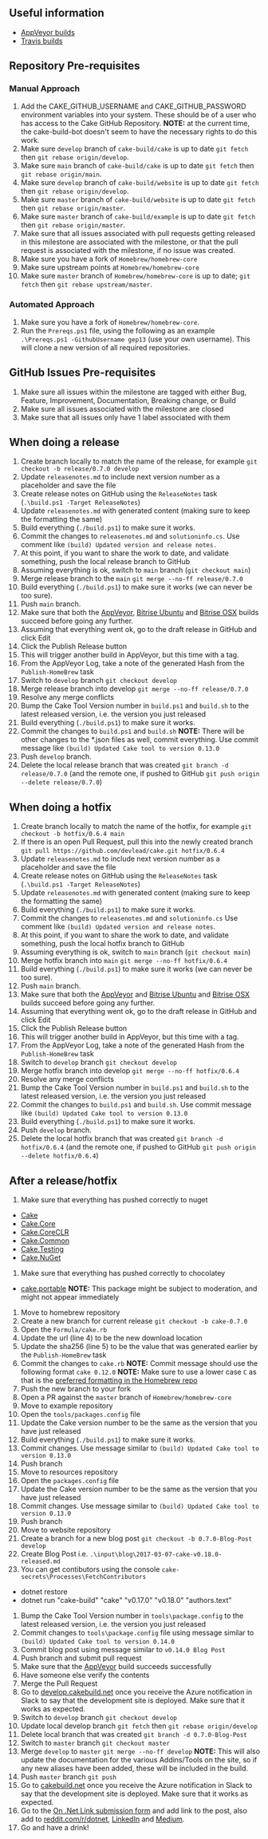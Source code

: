 ## Useful information

* [AppVeyor builds](https://ci.appveyor.com/project/cakebuild/cake)
* [Travis builds](https://travis-ci.org/cake-build/cake)

## Repository Pre-requisites

### Manual Approach

1. Add the CAKE_GITHUB_USERNAME and CAKE_GITHUB_PASSWORD environment variables into your system. These should be of a user who has access to the Cake GitHub Repository.  **NOTE:** at the current time, the cake-build-bot doesn't seem to have the necessary rights to do this work.
1. Make sure `develop` branch of `cake-build/cake` is up to date `git fetch` then `git rebase origin/develop`.
1. Make sure `main` branch of `cake-build/cake` is up to date `git fetch` then `git rebase origin/main`.
1. Make sure `develop` branch of `cake-build/website` is up to date `git fetch` then `git rebase origin/develop`.
1. Make sure `master` branch of `cake-build/website` is up to date `git fetch` then `git rebase origin/master`.
1. Make sure `master` branch of `cake-build/example` is up to date `git fetch` then `git rebase origin/master`.
1. Make sure that all issues associated with pull requests getting released in this milestone are associated with the milestone, or that the pull request is associated with the milestone, if no issue was created.
1. Make sure you have a fork of `Homebrew/homebrew-core`
1. Make sure upstream points at `Homebrew/homebrew-core`
1. Make sure `master` branch of `Homebrew/homebrew-core` is up to date; `git fetch` then `git rebase upstream/master`.

### Automated Approach
1. Make sure you have a fork of `Homebrew/homebrew-core`.
1. Run the `Prereqs.ps1` file, using the following as an example `.\Prereqs.ps1 -GithubUsername gep13` (use your own username). This will clone a new version of all required repositories.

## GitHub Issues Pre-requisites

1. Make sure all issues within the milestone are tagged with either Bug, Feature, Improvement, Documentation, Breaking change, or Build
1. Make sure all issues associated with the milestone are closed
1. Make sure that all issues only have 1 label associated with them

## When doing a release

1. Create branch locally to match the name of the release, for example `git checkout -b release/0.7.0 develop`
1. Update `releasenotes.md` to include next version number as a placeholder and save the file
1. Create release notes on GitHub using the `ReleaseNotes` task (`.\build.ps1 -Target ReleaseNotes`)
1. Update `releasenotes.md` with generated content (making sure to keep the formatting the same)
1. Build everything (`./build.ps1`) to make sure it works.
1. Commit the changes to `releasenotes.md` and `solutioninfo.cs`. Use comment like `(build) Updated version and release notes.`
1. At this point, if you want to share the work to date, and validate something, push the local release branch to GitHub
1. Assuming everything is ok, switch to `main` branch (`git checkout main`)
1. Merge release branch to the `main` `git merge --no-ff release/0.7.0`
1. Build everything (`./build.ps1`) to make sure it works (we can never be too sure).
1. Push `main` branch.
1. Make sure that both the [AppVeyor](https://ci.appveyor.com/project/cakebuild/cake), [Bitrise Ubuntu](https://www.bitrise.io/app/b811c91a26b1ea80#/builds) and [Bitrise OSX](https://www.bitrise.io/app/7a9d707b00881436#/builds) builds succeed before going any further.
1. Assuming that everything went ok, go to the draft release in GitHub and click Edit
1. Click the Publish Release button
1. This will trigger another build in AppVeyor, but this time with a tag.
1. From the AppVeyor Log, take a note of the generated Hash from the `Publish-HomeBrew` task
1. Switch to `develop` branch `git checkout develop`
1. Merge release branch into develop `git merge --no-ff release/0.7.0`
1. Resolve any merge conflicts
1. Bump the Cake Tool Version number in `build.ps1` and `build.sh` to the latest released version, i.e. the version you just released
1. Build everything (`./build.ps1`) to make sure it works.
1. Commit the changes to `build.ps1` and `build.sh`  **NOTE:** There will be other changes to the *.json files as well, commit everything. Use commit message like `(build) Updated Cake tool to version 0.13.0`
1. Push `develop` branch.
1. Delete the local release branch that was created `git branch -d release/0.7.0` (and the remote one, if pushed to GitHub `git push origin --delete release/0.7.0`)

## When doing a hotfix

1. Create branch locally to match the name of the hotfix, for example `git checkout -b hotfix/0.6.4 main`
1. If there is an open Pull Request, pull this into the newly created branch `git pull https://github.com/devlead/cake.git hotfix/0.6.4`
1. Update `releasenotes.md` to include next version number as a placeholder and save the file
1. Create release notes on GitHub using the `ReleaseNotes` task (`.\build.ps1 -Target ReleaseNotes`)
1. Update `releasenotes.md` with generated content (making sure to keep the formatting the same)
1. Build everything (`./build.ps1`) to make sure it works.
1. Commit the changes to `releasenotes.md` and `solutioninfo.cs` Use comment like `(build) Updated version and release notes`.
1. At this point, if you want to share the work to date, and validate something, push the local hotfix branch to GitHub
1. Assuming everything is ok, switch to `main` branch (`git checkout main`)
1. Merge hotfix branch into `main` `git merge --no-ff hotfix/0.6.4`
1. Build everything (`./build.ps1`) to make sure it works (we can never be too sure).
1. Push `main` branch.
1. Make sure that both the [AppVeyor](https://ci.appveyor.com/project/cakebuild/cake) and [Bitrise Ubuntu](https://www.bitrise.io/app/b811c91a26b1ea80#/builds) and [Bitrise OSX](https://www.bitrise.io/app/7a9d707b00881436#/builds) builds succeed before going any further.
1. Assuming that everything went ok, go to the draft release in GitHub and click Edit
1. Click the Publish Release button
1. This will trigger another build in AppVeyor, but this time with a tag.
1. From the AppVeyor Log, take a note of the generated Hash from the `Publish-HomeBrew` task
1. Switch to `develop` branch `git checkout develop`
1. Merge hotfix branch into develop `git merge --no-ff hotfix/0.6.4`
1. Resolve any merge conflicts
1. Bump the Cake Tool Version number in `build.ps1` and `build.sh` to the latest released version, i.e. the version you just released
1. Commit the changes to `build.ps1` and `build.sh`. Use commit message like `(build) Updated Cake tool to version 0.13.0`
1. Build everything (`./build.ps1`) to make sure it works.
1. Push `develop` branch.
1. Delete the local hotfix branch that was created `git branch -d hotfix/0.6.4` (and the remote one, if pushed to GitHub `git push origin --delete hotfix/0.6.4`)

## After a release/hotfix

1. Make sure that everything has pushed correctly to nuget
  * [Cake](https://www.nuget.org/packages/Cake/)
  * [Cake.Core](https://www.nuget.org/packages/Cake.Core/)
  * [Cake.CoreCLR](https://www.nuget.org/packages/Cake.CoreCLR/)
  * [Cake.Common](https://www.nuget.org/packages/Cake.Common/)
  * [Cake.Testing](https://www.nuget.org/packages/Cake.Testing/)
  * [Cake.NuGet](https://www.nuget.org/packages/Cake.NuGet/)
1. Make sure that everything has pushed correctly to chocolatey
  * [cake.portable](https://chocolatey.org/packages/cake.portable) **NOTE:** This package might be subject to moderation, and might not appear immediately
1. Move to homebrew repository
1. Create a new branch for current release `git checkout -b cake-0.7.0`
1. Open the `Formula/cake.rb`
1. Update the url (line 4) to be the new download location
1. Update the sha256 (line 5) to be the value that was generated earlier by the `Publish-HomeBrew` task
1. Commit the changes to `cake.rb`  **NOTE:** Commit message should use the following format `cake 0.12.0`  **NOTE:** Make sure to use a lower case `C` as that is the [preferred formatting in the Homebrew repo](https://github.com/Homebrew/homebrew-core/pull/4857#issuecomment-247475453)
1. Push the new branch to your fork
1. Open a PR against the `master` branch of `Homebrew/homebrew-core`
1. Move to example repository
1. Open the `tools/packages.config` file
1. Update the Cake version number to be the same as the version that you have just released
1. Build everything (`./build.ps1`) to make sure it works.
1. Commit changes. Use message similar to `(build) Updated Cake tool to version 0.13.0`
1. Push branch
1. Move to resources repository
1. Open the `packages.config` file
1. Update the Cake version number to be the same as the version that you have just released
1. Commit changes. Use message similar to `(build) Updated Cake tool to version 0.13.0`
1. Push branch
1. Move to website repository
1. Create a branch for a new blog post `git checkout -b 0.7.0-Blog-Post develop`
1. Create Blog Post i.e. `.\input\blog\2017-03-07-cake-v0.18.0-released.md`
1. You can get contibutors using the console `cake-secrets\Processes\FetchContributors`
  * dotnet restore
  * dotnet run "cake-build" "cake" "v0.17.0" "v0.18.0" "authors.text"
1. Bump the Cake Tool Version number in `tools\package.config` to the latest released version, i.e. the version you just released
1. Commit changes to `tools\package.config` file using message similar to `(build) Updated Cake tool to version 0.14.0`
1. Commit blog post using message similar to `v0.14.0 Blog Post`
1. Push branch and submit pull request
1. Make sure that the [AppVeyor](https://ci.appveyor.com/project/cakebuild/website) build succeeds successfully
1. Have someone else verify the contents
1. Merge the Pull Request
1. Go to [develop.cakebuild.net](https://develop.cakebuild.net) once you receive the Azure notification in Slack to say that the development site is deployed.  Make sure that it works as expected.
1. Switch to `develop` branch `git checkout develop`
1. Update local develop branch `git fetch` then `git rebase origin/develop`
1. Delete local branch that was created `git branch -d 0.7.0-Blog-Post`
1. Switch to `master` branch `git checkout master`
1. Merge `develop` to `master`  `git merge --no-ff develop` **NOTE:** This will also update the documentation for the various Addins/Tools on the site, so if any new aliases have been added, these will be included in the build.
1. Push `master` branch `git push`
1. Go to [cakebuild.net](https://cakebuild.net/) once you receive the Azure notification in Slack to say that the development site is deployed.  Make sure that it works as expected.
1. Go to the [On .Net Link submission form](https://weekindotnet.azurewebsites.net/) and add link to the post, also add to [reddit.com/r/dotnet](https://reddit.com/r/dotnet), [LinkedIn](https://www.linkedin.com/company-beta/17902391/) and [Medium](https://medium.com/@cakebuildnet).
1. Go and have a drink!